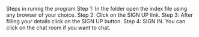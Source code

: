 Steps in runnig the program 
Step 1: In the folder open the index file using any browser of your choice.
Step 2: Click on the SIGN UP link.
Step 3: After filling your details click on the SIGN UP button.
Step 4: SIGN IN.
You can click on the chat room if you want to chat.
